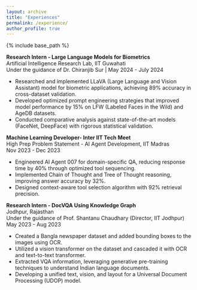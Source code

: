 ```yaml
---
layout: archive
title: "Experiences"
permalink: /experience/
author_profile: true
---
```


{% include base_path %}

<p><strong>Research Intern - Large Language Models for Biometrics</strong><br>
Artificial Intelligence Research Lab, IIT Guwahati<br>
Under the guidance of Dr. Chiranjib Sur | May 2024 - July 2024</p>
<ul>
  <li>Researched and implemented LLaVA (Large Language and Vision Assistant) model for biometric applications, achieving 89% accuracy in cross-dataset validation.</li>
  <li>Developed optimized prompt engineering strategies that improved model performance by 15% on LFW (Labeled Faces in the Wild) and AgeDB datasets.</li>
  <li>Conducted comparative analysis against state-of-the-art models (FaceNet, DeepFace) with rigorous statistical validation.</li>
</ul>

<p><strong>Machine Learning Developer- Inter IIT Tech Meet</strong><br>
High Prep Problem Statement - AI Agent Development, IIT Madras<br>
Nov 2023 - Dec 2023</p>
<ul>
  <li>Engineered AI Agent 007 for domain-specific QA, reducing response time by 40% through optimized tool sequencing.</li>
  <li>Implemented Chain of Thought and Tree of Thought reasoning, improving answer accuracy by 32%.</li>
  <li>Designed context-aware tool selection algorithm with 92% retrieval precision.</li>
</ul>

<p><strong>Research Intern - DocVQA Using Knowledge Graph</strong><br>
Jodhpur, Rajasthan<br>
Under the guidance of Prof. Shantanu Chaudhary (Director, IIT Jodhpur) May 2023 - Aug 2023</p>
<ul>
  <li>Created a Bangla newspaper dataset and added bounding boxes to the images using OCR.</li>
  <li>Utilized a vision transformer on the dataset and cascaded it with OCR and text-to-text transformer.</li>
  <li>Extracted VQA information, leveraging generative pre-training techniques to understand Indian language documents.</li>
  <li>Developing a unified text, vision, and layout for a Universal Document Processing (UDOP) model.</li>
</ul>

